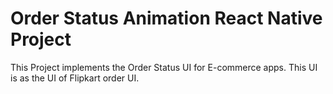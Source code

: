 # Order Status Animation React Native Project

This Project implements the Order Status UI for E-commerce apps. This UI is as the UI of Flipkart order UI.
